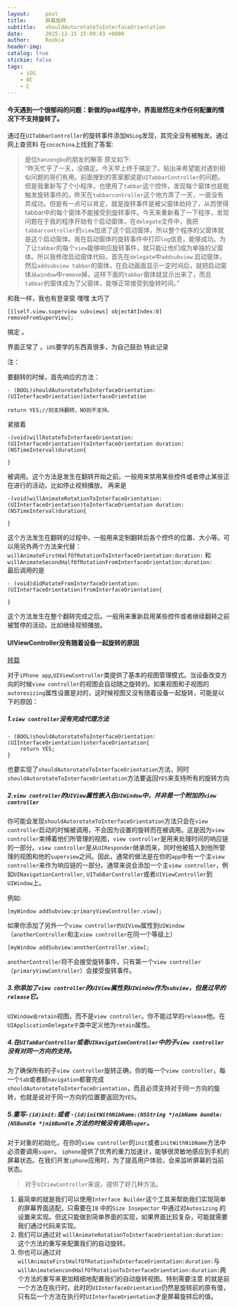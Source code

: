 ```yaml
---
layout:     post
title:      屏幕旋转
subtitle:   shouldAutorotateToInterfaceOrientation
date:       2015-12-15 15:09:43 +0800
author:     Rookie
header-img: 
catalog: true
stickie: false
tags:
    - iOS
    - OC
    - C
---
```



#### 今天遇到一个很郁闷的问题：新做的ipad程序中，界面居然在未作任何配置的情况下不支持旋转了。

通过在`UITabbarController`的旋转事件添加`NSLog`发现，其完全没有被触发。通过网上查资料 在`cocochina`上找到了答案:  

>是位`hanzengbo`的朋友的解答 原文如下:  
>“昨天忙乎了一天，没搞定。今天早上终于搞定了。贴出来希望能对遇到相似问题的哥们有用。前面搜到的答案都说是`UITabbarController`的问题。但是我重新写了个小程序，也使用了`tabbar`这个控件，发现每个窗体也是能触发旋转事件的。昨天在`tabbarcontroller`这个地方弄了一天，一直没有弄成功。但是有一点可以肯定，就是旋转事件是被父窗体劫持了，从而使得tabbar中的每个窗体不能接受到旋转事件。今天来重新看了一下程序，发现问题在于我的程序开始有个启动窗体，在`delegate`文件中，我把`tabbarcontroller`的`view`加进了这个启动窗体，所以整个程序的父窗体就是这个启动窗体。我在启动窗体的旋转事件中打印`log`信息，能够成功。为了让`tabbar`的每个`view`能够响应旋转事件，就只能让他们成为单独的父窗体。所以我修改启动窗体代码，首先在`delegate`中`addsubview` 启动窗体，然后`addsubview tabbar`的窗体，在启动画面显示一定时间后，就把启动窗体从`window`中`remove`掉，这样下面的`tabbar`窗体就显示出来了，而且`tabbar`的窗体成为了父窗体，能够正常接受到旋转时间。”

和我一样，我也有登录窗 嘿嘿 太巧了 

`[[[self.view.superview subviews] objectAtIndex:0] removeFromSuperView];`

搞定 。

界面正常了 。`iOS`要学的东西真很多，为自己鼓劲 特此记录

注：

要翻转的时候，首先响应的方法：
```obj-c
- (BOOL)shouldAutorotateToInterfaceOrientation:(UIInterfaceOrientation)interfaceOrientation

return YES;//则支持翻转，NO则不支持。
```
紧接着
```obj-c
-(void)willRotateToInterfaceOrientation:(UIInterfaceOrientation)toInterfaceOrientation duration:(NSTimeInterval)duration{
	
}
```
被调用。这个方法是发生在翻转开始之前。一般用来禁用某些控件或者停止某些正在进行的活动，比如停止视频播放。
再来是

```obj-c
-(void)willAnimateRotationToInterfaceOrientation:(UIInterfaceOrientation)toInterfaceOrientation duration:(NSTimeInterval)duration{

}
```
这个方法发生在翻转的过程中，一般用来定制翻转后各个控件的位置、大小等。可以用另外两个方法来代替：`willAnimateFirstHalfOfRotationToInterfaceOrientation:duration:`   和  `willAnimateSecondHalfOfRotationFromInterfaceOrientation:duration:`  
最后调用的是

```obj-c
- (void)didRotateFromInterfaceOrientation:(UIInterfaceOrientation)fromInterfaceOrientation{

}
```
这个方法发生在整个翻转完成之后。一般用来重新启用某些控件或者继续翻转之前被暂停的活动，比如继续视频播放。

#### UIViewController没有随着设备一起旋转的原因 

[转载](http://blog.sina.com.cn/s/blog_6de189920101266h.html)

对于`iPhone app`,`UIViewController`类提供了基本的视图管理模式。当设备改变方向的时候`view controller`的视图会自动随之旋转的。如果视图和子视图的`autoresizing`属性设置是对的，这时候视图又没有随着设备一起旋转，可能是以下的原因：

##### 1.`view controller`没有完成代理方法

```obj-c
- (BOOL)shouldAutorotateToInterfaceOrientation:(UIInterfaceOrientation)interfaceOrientation{
	return YES;
}
```
也要实现了`shouldAutorotateToInterfaceOrientation`方法，同时`shouldAutorotateToInterfaceOrientation`方法要返回`YES`来支持所有的旋转方向  

##### 2.`view controller`的`UIView`属性嵌入在`UIWindow`中，并非是一个附加的`view controller`

你可能会发现`shouldAutorotateToInterfaceOrientation`方法只会在`view controller`启动的时候被调用，不会因为设置的旋转而在被调用。这是因为`view controller`束缚着他们所管理的视图，`view controller`是用来处理时间的响应链的一部分。`view controller`是从`UIResponder`继承而来，同时他被插入到他所管理的视图和他的`superview`之间。因此，通常的做法是在你的`app`中有一个主`view controller`来作为响应链的一部分。通常来说会添加一个主`view controller`，例如`UINavigationController`, `UITabBarController`或者`UIViewController`到`UIWindow`上。  

例如:  

```obj-c
[myWindow addSubview:primaryViewController.view]; 
```

如果你添加了另外一个`view controller的UIView`属性到`UIWindow`（`anotherController`和主`view controller`在同一个等级上）

```obj-c
[myWindow addSubview:anotherController.view];
```

`anotherController`将不会接受旋转事件，只有第一个`view controller`（`primaryViewController`）会接受旋转事件。

##### 3.你添加了`view controller`的`UIView`属性到`UIWindow`作为`subview`，但是过早的`release`它。  

`UIWindow会retain`视图，而不是`view controller`。你不能过早的`release`他。在`UIApplicationDelegate子`类中定义他为`retain`属性。

##### 4.在`UITabBarController`或者`UINavigationController`中的子`view controller`没有对同一方向的支持。

为了确保所有的子`view controller`旋转正确，你的每一个`view controller`，每一个`tab`或者额`navigation`都要完成`shouldAutorotateToInterfaceOrientation`，而且必须支持对于同一方向的旋转，也就是说对于同一方向的位置要返回为`YES`。

##### 5.重写`-(id)init:`或者 `-(id)initWithNibName:(NSString *)nibName bundle:(NSBundle *)nibBundle` 方法的时候没有调用`super`。

对于对象的初始化，在你的`view controller`的`init`或者`initWithNibName`方法中必须要调用`super`。
`iphone`提供了优秀的重力加速计，能够很灵敏地感应到手机的屏幕状态。在我们开发`iphone`应用时，为了提高用户体验，会来监听屏幕的当前状态。  
>对于`UIViewController`来说，提供了好几种方法。
1. 最简单的就是我们可以使用`Interface Builder`这个工具来帮助我们实现简单的屏幕界面适配，只需要在`IB` 中的`Size Insepector` 中通过对`Autosizing` 的
设置来实现。但这只能做到简单界面的实现，如果界面比较复杂，可能就需要我们通过代码来实现。
2. 我们可以通过对 `willAnimateRotationToInterfaceOrientation:duration:`这个方法的重写来配置我们的自动旋转。
3. 你也可以通过对`willAnimateFirstHalfOfRotationToInterfaceOrientation:duration:`与`willAnimateSencondHalfOfRotationToInterfaceOrientation:duration:`两个方法的重写来更加精细地配置我们的自动旋转视图。特别需要注意 的就是前一个方法在执行时，此时的`UIInterfaceOrientation`仍然是旋转前的原有值，只有后一个方法在执行时`UIInterfaceOrientation`才是屏幕旋转后的值。







